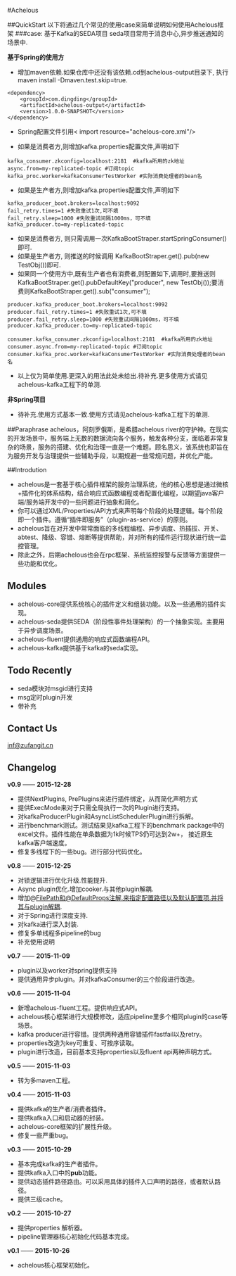 #Achelous

##QuickStart
以下将通过几个常见的使用case来简单说明如何使用Achelous框架
###case: 基于Kafka的SEDA项目
seda项目常用于消息中心,异步推送通知的场景中.

**基于Spring的使用方**
+ 增加maven依赖.如果仓库中还没有该依赖.cd到achelous-output目录下, 执行maven install -Dmaven.test.skip=true. 

```
<dependency>
	<groupId>com.dingding</groupId>
	<artifactId>achelous-output</artifactId>
	<version>1.0.0-SNAPSHOT</version>
</dependency>
```

+ Spring配置文件引用&lt; import resource="achelous-core.xml"/&gt;

+ 如果是消费者方,则增加kafka.properties配置文件,声明如下

```
kafka_consumer.zkconfig=localhost:2181  #kafka所用的zk地址
async.from=my-replicated-topic #订阅topic
kafka_proc.worker=kafkaConsumerTestWorker #实际消费处理者的bean名
```

+ 如果是生产者方,则增加kafka.properties配置文件,声明如下

```
kafka_producer_boot.brokers=localhost:9092
fail_retry.times=1 #失败重试1次,可不填
fail_retry.sleep=1000 #失败重试间隔1000ms，可不填
kafka_producer.to=my-replicated-topic
```

+ 如果是消费者方, 则只需调用一次KafkaBootStraper.startSpringConsumer()即可.
+ 如果是生产者方, 则推送的时候调用 KafkaBootStraper.get().pub(new TestObj())即可.
+ 如果同一个使用方中,既有生产者也有消费者,则配置如下,调用时,要推送则KafkaBootStraper.get().pubDefaultKey("producer", new TestObj());要消费则KafkaBootStraper.get().sub("consumer");

```
producer.kafka_producer_boot.brokers=localhost:9092
producer.fail_retry.times=1 #失败重试1次,可不填
producer.fail_retry.sleep=1000 #失败重试间隔1000ms，可不填
producer.kafka_producer.to=my-replicated-topic

consumer.kafka_consumer.zkconfig=localhost:2181  #kafka所用的zk地址
consumer.async.from=my-replicated-topic #订阅topic
consumer.kafka_proc.worker=kafkaConsumerTestWorker #实际消费处理者的bean名
```

+ 以上仅为简单使用.更深入的用法此处未给出.待补充.更多使用方式请见achelous-kafka工程下的单测.

**非Spring项目**
+ 待补充.使用方式基本一致.使用方式请见achelous-kafka工程下的单测.


##Paraphrase
achelous，阿刻罗俄斯，是希腊achelous river的守护神。在现实的开发场景中，服务端上无数的数据流向各个服务，触发各种分支，面临着非常复杂的场景，服务的搭建、优化和治理一直是一个难题。顾名思义，该系统也即旨在为服务开发与治理提供一些辅助手段，以期规避一些常规问题，并优化产能。

##Introdution
+ achelous是一套基于核心插件框架的服务治理系统，他的核心思想是通过微核+插件化的体系结构，结合响应式函数编程或者配置化编程，以期望java客户端/服务端开发中的一些问题进行抽象和简化。
+ 你可以通过XML/Properties/API方式来声明每个阶段的处理逻辑。每个阶段即一个插件。遵循“插件即服务”（plugin-as-service）的原则。
+ achelous旨在对开发中常常面临的多线程编程、异步调度、热插拔、开关、abtest、降级、容错、熔断等提供帮助，并对所有的插件运行现状进行统一监控管理。
+ 除此之外，后期achelous也会在rpc框架、系统监控报警与反馈等方面提供一些功能和优化。

## Modules 
+ achelous-core提供系统核心的插件定义和组装功能。以及一些通用的插件实现。
+ achelous-seda提供SEDA（阶段性事件处理架构）的一个抽象实现。主要用于异步调度场景。
+ achelous-fluent提供通用的响应式函数编程API。
+ achelous-kafka提供基于kafka的seda实现。

## Todo Recently
+ seda模块对msgid进行支持
+ msg定时plugin开发
+ 带补充

## Contact Us
inf@zufangit.cn

## Changelog

**v0.9** —— **2015-12-28**
+ 提供NextPlugins, PrePlugins来进行插件绑定，从而简化声明方式
+ 提供ExecMode来对于只需全局执行一次的Plugin进行支持。
+ 对kafkaProducerPlugin和AsyncListSchedulerPlugin进行拆解。
+ 进行benchmark测试。测试结果见kafka工程下的benchmark package中的excel文件。插件性能在单条数据为1k时候TPS仍可达到2w+， 接近原生kafka客户端速度。
+ 修复多线程下的一些bug。进行部分代码优化。

**v0.8** —— **2015-12-25**
+ 对锁逻辑进行优化升级.性能提升.
+ Async plugin优化.增加cooker.与其他plugin解耦.
+ 增加@FilePath和@DefaultProps注解.来指定配置路径以及默认配置项.并将其与plugin解耦.
+ 对于Spring进行深度支持.
+ 对kafka进行深入封装.
+ 修复多单线程多pipeline的bug
+ 补充使用说明

**v0.7** —— **2015-11-09**
+ plugin以及worker对spring提供支持
+ 提供通用异步plugin。并对kafkaConsumer的三个阶段进行改造。

**v0.6** —— **2015-11-04**
+ 新增achelous-fluent工程。提供响应式API。
+ achelous核心框架进行大规模修改，适应pipeline里多个相同plugin的case等场景。
+ kafka producer进行容错。提供两种通用容错插件fastfail以及retry。
+ properties改造为key可重复、可按序读取。
+ plugin进行改造，目前基本支持properties以及fluent api两种声明方式。

**v0.5** —— **2015-11-03**
+ 转为多maven工程。

**v0.4** —— **2015-11-03**
+ 提供kafka的生产者/消费者插件。
+ 提供kafka入口和启动器的封装。
+ achelous-core框架的扩展性升级。
+ 修复一些严重bug。

**v0.3** —— **2015-10-29** 
+ 基本完成kafka的生产者插件。
+ 提供kafka入口中的**pub**功能。
+ 提供动态插件路径路由。可以采用具体的插件入口声明的路径，或者默认路径。
+ 提供三级cache。

**v0.2** —— **2015-10-27**
+ 提供properties 解析器。
+ pipeline管理器核心初始化代码基本完成。

**v0.1** —— **2015-10-26**
+ achelous核心框架初始化。